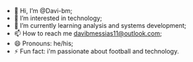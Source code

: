 - 👋 Hi, I’m @Davi-bm;
- 👀 I’m interested in technology;
- 🌱 I’m currently learning analysis and systems development; 
- 📫 How to reach me davibmessias11@outlook.com;
- 😄 Pronouns: he/his;
- ⚡ Fun fact: i'm passionate about football and technology.

<!---
Davi-bm/Davi-bm is a ✨ special ✨ repository because its `README.md` (this file) appears on your GitHub profile.
You can click the Preview link to take a look at your changes.
--->
